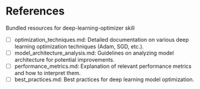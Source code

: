# References

Bundled resources for deep-learning-optimizer skill

- [ ] optimization_techniques.md: Detailed documentation on various deep learning optimization techniques (Adam, SGD, etc.).
- [ ] model_architecture_analysis.md: Guidelines on analyzing model architecture for potential improvements.
- [ ] performance_metrics.md: Explanation of relevant performance metrics and how to interpret them.
- [ ] best_practices.md: Best practices for deep learning model optimization.
